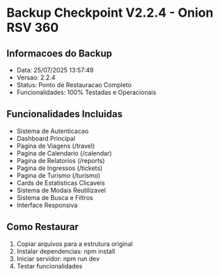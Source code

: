 ﻿# Backup Checkpoint V2.2.4 - Onion RSV 360

## Informacoes do Backup
- Data: 25/07/2025 13:57:49
- Versao: 2.2.4
- Status: Ponto de Restauracao Completo
- Funcionalidades: 100% Testadas e Operacionais

## Funcionalidades Incluidas
- Sistema de Autenticacao
- Dashboard Principal
- Pagina de Viagens (/travel)
- Pagina de Calendario (/calendar)
- Pagina de Relatorios (/reports)
- Pagina de Ingressos (/tickets)
- Pagina de Turismo (/turismo)
- Cards de Estatisticas Clicaveis
- Sistema de Modais Reutilizavel
- Sistema de Busca e Filtros
- Interface Responsiva

## Como Restaurar
1. Copiar arquivos para a estrutura original
2. Instalar dependencias: npm install
3. Iniciar servidor: npm run dev
4. Testar funcionalidades

